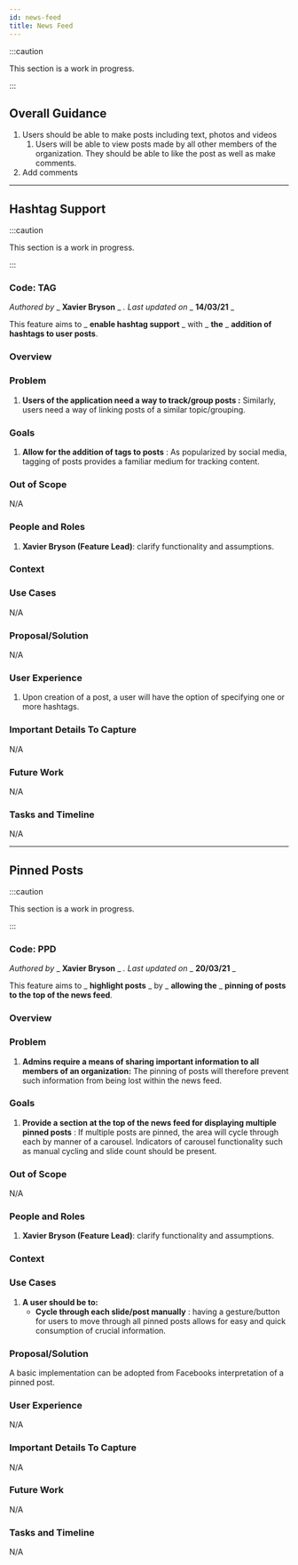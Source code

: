 ```yaml
---
id: news-feed
title: News Feed
---
```


:::caution

This section is a work in progress.

:::

## Overall Guidance

1. Users should be able to make posts including text, photos and videos
   1. Users will be able to view posts made by all other members of the organization. They should be able to like the post as well as make comments.
2. Add comments

---

## Hashtag Support

:::caution

This section is a work in progress.

:::

### Code: TAG

_Authored by_ _ **Xavier Bryson** _ _. Last updated on_ _ **14/03/21** _

This feature aims to _ **enable hashtag support** _ with _ **the** _ **addition of hashtags to user posts**.

### Overview

### Problem

1. **Users of the application need a way to track/group posts :**
   Similarly, users need a way of linking posts of a similar topic/grouping.

### Goals

1. **Allow for the addition of tags to posts** :
   As popularized by social media, tagging of posts provides a familiar medium for tracking content.

### Out of Scope

N/A

### People and Roles

1. **Xavier Bryson (Feature Lead)**: clarify functionality and assumptions.

### Context

### Use Cases

N/A

### Proposal/Solution

N/A

### User Experience

1. Upon creation of a post, a user will have the option of specifying one or more hashtags.

### Important Details To Capture

N/A

### Future Work

N/A

### Tasks and Timeline

N/A

---

## Pinned Posts

:::caution

This section is a work in progress.

:::

### Code: PPD

_Authored by_ _ **Xavier Bryson** _ _. Last updated on_ _ **20/03/21** _

This feature aims to _ **highlight posts** _ by _ **allowing the** _ **pinning of posts to the top of the news feed**.

### Overview

### Problem

1. **Admins require a means of sharing important information to all members of an organization:**
   The pinning of posts will therefore prevent such information from being lost within the news feed.

### Goals

1. **Provide a section at the top of the news feed for displaying multiple pinned posts** :
   If multiple posts are pinned, the area will cycle through each by manner of a carousel. Indicators of carousel functionality such as manual cycling and slide count should be present.

### Out of Scope

N/A

### People and Roles

1. **Xavier Bryson (Feature Lead)**: clarify functionality and assumptions.

### Context

### Use Cases

1. **A user should be to:**
   - **Cycle through each slide/post manually** : having a gesture/button for users to move through all pinned posts allows for easy and quick consumption of crucial information.

### Proposal/Solution

A basic implementation can be adopted from Facebooks interpretation of a pinned post.

### User Experience

N/A

### Important Details To Capture

N/A

### Future Work

N/A

### Tasks and Timeline

N/A
